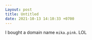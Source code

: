 ```yaml
---
Layout: post
title: Untitled
date: 2021-10-13 14:10:33 +0700
---
```

I bought a domain name `mika.pink`. LOL
